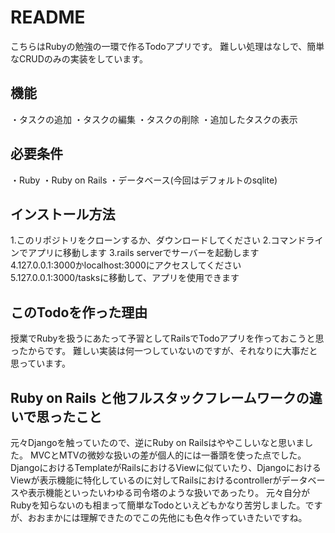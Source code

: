 # README

こちらはRubyの勉強の一環で作るTodoアプリです。
難しい処理はなしで、簡単なCRUDのみの実装をしています。

## 機能
・タスクの追加
・タスクの編集
・タスクの削除
・追加したタスクの表示

## 必要条件
・Ruby
・Ruby on Rails
・データベース(今回はデフォルトのsqlite)

## インストール方法
1.このリポジトリをクローンするか、ダウンロードしてください
2.コマンドラインでアプリに移動します
3.rails serverでサーバーを起動します
4.127.0.0.1:3000かlocalhost:3000にアクセスしてください
5.127.0.0.1:3000/tasksに移動して、アプリを使用できます

## このTodoを作った理由
授業でRubyを扱うにあたって予習としてRailsでTodoアプリを作っておこうと思ったからです。
難しい実装は何一つしていないのですが、それなりに大事だと思っています。

## Ruby on Rails と他フルスタックフレームワークの違いで思ったこと
元々Djangoを触っていたので、逆にRuby on Railsはややこしいなと思いました。
MVCとMTVの微妙な扱いの差が個人的には一番頭を使った点でした。
DjangoにおけるTemplateがRailsにおけるViewに似ていたり、DjangoにおけるViewが表示機能に特化しているのに対してRailsにおけるcontrollerがデータベースや表示機能といったいわゆる司令塔のような扱いであったり。
元々自分がRubyを知らないのも相まって簡単なTodoといえどもかなり苦労しました。ですが、おおまかには理解できたのでこの先他にも色々作っていきたいですね。